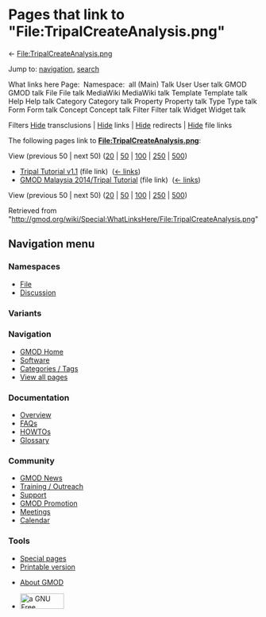 <div id="mw-page-base" class="noprint">

</div>

<div id="mw-head-base" class="noprint">

</div>

<div id="content" class="mw-body" role="main">

<span id="top"></span>

<div id="mw-js-message" style="display:none;">

</div>



# <span dir="auto">Pages that link to "File:TripalCreateAnalysis.png"</span>

<div id="bodyContent">

<div id="contentSub">

←
[File:TripalCreateAnalysis.png](/wiki/File:TripalCreateAnalysis.png "File:TripalCreateAnalysis.png")

</div>

<div id="jump-to-nav" class="mw-jump">

Jump to: [navigation](#mw-navigation), [search](#p-search)

</div>

<div id="mw-content-text">

What links here Page:  Namespace:  all (Main) Talk User User talk GMOD
GMOD talk File File talk MediaWiki MediaWiki talk Template Template talk
Help Help talk Category Category talk Property Property talk Type Type
talk Form Form talk Concept Concept talk Filter Filter talk Widget
Widget talk

Filters
[Hide](/mediawiki/index.php?title=Special:WhatLinksHere/File:TripalCreateAnalysis.png&hidetrans=1 "Special:WhatLinksHere/File:TripalCreateAnalysis.png")
transclusions \|
[Hide](/mediawiki/index.php?title=Special:WhatLinksHere/File:TripalCreateAnalysis.png&hidelinks=1 "Special:WhatLinksHere/File:TripalCreateAnalysis.png")
links \|
[Hide](/mediawiki/index.php?title=Special:WhatLinksHere/File:TripalCreateAnalysis.png&hideredirs=1 "Special:WhatLinksHere/File:TripalCreateAnalysis.png")
redirects \|
[Hide](/mediawiki/index.php?title=Special:WhatLinksHere/File:TripalCreateAnalysis.png&hideimages=1 "Special:WhatLinksHere/File:TripalCreateAnalysis.png")
file links

The following pages link to
**[File:TripalCreateAnalysis.png](/wiki/File:TripalCreateAnalysis.png "File:TripalCreateAnalysis.png")**:

View (previous 50 \| next 50)
([20](/mediawiki/index.php?title=Special:WhatLinksHere/File:TripalCreateAnalysis.png&limit=20 "Special:WhatLinksHere/File:TripalCreateAnalysis.png")
\|
[50](/mediawiki/index.php?title=Special:WhatLinksHere/File:TripalCreateAnalysis.png&limit=50 "Special:WhatLinksHere/File:TripalCreateAnalysis.png")
\|
[100](/mediawiki/index.php?title=Special:WhatLinksHere/File:TripalCreateAnalysis.png&limit=100 "Special:WhatLinksHere/File:TripalCreateAnalysis.png")
\|
[250](/mediawiki/index.php?title=Special:WhatLinksHere/File:TripalCreateAnalysis.png&limit=250 "Special:WhatLinksHere/File:TripalCreateAnalysis.png")
\|
[500](/mediawiki/index.php?title=Special:WhatLinksHere/File:TripalCreateAnalysis.png&limit=500 "Special:WhatLinksHere/File:TripalCreateAnalysis.png"))

- [Tripal Tutorial
  v1.1](/wiki/Tripal_Tutorial_v1.1 "Tripal Tutorial v1.1") (file link) ‎
  <span class="mw-whatlinkshere-tools">([←
  links](/mediawiki/index.php?title=Special:WhatLinksHere&target=Tripal+Tutorial+v1.1 "Special:WhatLinksHere"))</span>
- [GMOD Malaysia 2014/Tripal
  Tutorial](/wiki/GMOD_Malaysia_2014/Tripal_Tutorial "GMOD Malaysia 2014/Tripal Tutorial")
  (file link) ‎ <span class="mw-whatlinkshere-tools">([←
  links](/mediawiki/index.php?title=Special:WhatLinksHere&target=GMOD+Malaysia+2014%2FTripal+Tutorial "Special:WhatLinksHere"))</span>

View (previous 50 \| next 50)
([20](/mediawiki/index.php?title=Special:WhatLinksHere/File:TripalCreateAnalysis.png&limit=20 "Special:WhatLinksHere/File:TripalCreateAnalysis.png")
\|
[50](/mediawiki/index.php?title=Special:WhatLinksHere/File:TripalCreateAnalysis.png&limit=50 "Special:WhatLinksHere/File:TripalCreateAnalysis.png")
\|
[100](/mediawiki/index.php?title=Special:WhatLinksHere/File:TripalCreateAnalysis.png&limit=100 "Special:WhatLinksHere/File:TripalCreateAnalysis.png")
\|
[250](/mediawiki/index.php?title=Special:WhatLinksHere/File:TripalCreateAnalysis.png&limit=250 "Special:WhatLinksHere/File:TripalCreateAnalysis.png")
\|
[500](/mediawiki/index.php?title=Special:WhatLinksHere/File:TripalCreateAnalysis.png&limit=500 "Special:WhatLinksHere/File:TripalCreateAnalysis.png"))

</div>

<div class="printfooter">

Retrieved from
"<http://gmod.org/wiki/Special:WhatLinksHere/File:TripalCreateAnalysis.png>"

</div>

<div id="catlinks" class="catlinks catlinks-allhidden">

</div>

<div class="visualClear">

</div>

</div>

</div>

<div id="mw-navigation">

## Navigation menu

<div id="mw-head">



<div id="left-navigation">

<div id="p-namespaces" class="vectorTabs" role="navigation"
aria-labelledby="p-namespaces-label">

### Namespaces

- <span id="ca-nstab-image"><a href="/wiki/File:TripalCreateAnalysis.png" accesskey="c"
  title="View the file page [c]">File</a></span>
- <span id="ca-talk"><a
  href="/mediawiki/index.php?title=File_talk:TripalCreateAnalysis.png&amp;action=edit&amp;redlink=1"
  accesskey="t"
  title="Discussion about the content page [t]">Discussion</a></span>

</div>

<div id="p-variants" class="vectorMenu emptyPortlet" role="navigation"
aria-labelledby="p-variants-label">

### 

### Variants[](#)

<div class="menu">

</div>

</div>

</div>

<div id="right-navigation">





</div>



</div>

</div>

</div>

<div id="mw-panel">

<div id="p-logo" role="banner">

<a href="/wiki/Main_Page"
style="background-image: url(http://gmod.org/images/GMOD-cogs.png);"
title="Visit the main page"></a>

</div>

<div id="p-Navigation" class="portal" role="navigation"
aria-labelledby="p-Navigation-label">

### Navigation

<div class="body">

- <span id="n-GMOD-Home">[GMOD Home](/wiki/Main_Page)</span>
- <span id="n-Software">[Software](/wiki/GMOD_Components)</span>
- <span id="n-Categories-.2F-Tags">[Categories /
  Tags](/wiki/Categories)</span>
- <span id="n-View-all-pages">[View all
  pages](/wiki/Special:AllPages)</span>

</div>

</div>

<div id="p-Documentation" class="portal" role="navigation"
aria-labelledby="p-Documentation-label">

### Documentation

<div class="body">

- <span id="n-Overview">[Overview](/wiki/Overview)</span>
- <span id="n-FAQs">[FAQs](/wiki/Category:FAQ)</span>
- <span id="n-HOWTOs">[HOWTOs](/wiki/Category:HOWTO)</span>
- <span id="n-Glossary">[Glossary](/wiki/Glossary)</span>

</div>

</div>

<div id="p-Community" class="portal" role="navigation"
aria-labelledby="p-Community-label">

### Community

<div class="body">

- <span id="n-GMOD-News">[GMOD News](/wiki/GMOD_News)</span>
- <span id="n-Training-.2F-Outreach">[Training /
  Outreach](/wiki/Training_and_Outreach)</span>
- <span id="n-Support">[Support](/wiki/Support)</span>
- <span id="n-GMOD-Promotion">[GMOD
  Promotion](/wiki/GMOD_Promotion)</span>
- <span id="n-Meetings">[Meetings](/wiki/Meetings)</span>
- <span id="n-Calendar">[Calendar](/wiki/Calendar)</span>

</div>

</div>

<div id="p-tb" class="portal" role="navigation"
aria-labelledby="p-tb-label">

### Tools

<div class="body">

- <span id="t-specialpages"><a href="/wiki/Special:SpecialPages" accesskey="q"
  title="A list of all special pages [q]">Special pages</a></span>
- <span id="t-print"><a
  href="/mediawiki/index.php?title=Special:WhatLinksHere/File:TripalCreateAnalysis.png&amp;printable=yes"
  rel="alternate" accesskey="p"
  title="Printable version of this page [p]">Printable version</a></span>

</div>

</div>

</div>

</div>

<div id="footer" role="contentinfo">

- <span id="footer-places-about">[About
  GMOD](/wiki/GMOD:About "GMOD:About")</span>

<!-- -->

- <span id="footer-copyrightico">[<img src="http://www.gnu.org/graphics/gfdl-logo-small.png" width="88"
  height="31" alt="a GNU Free Documentation License" />](http://www.gnu.org/licenses/fdl-1.3.html)</span>


<div style="clear:both">

</div>

</div>
